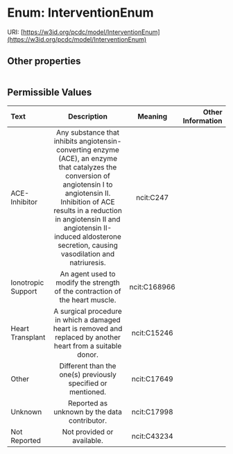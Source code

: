 
# Enum: InterventionEnum




URI: [https://w3id.org/pcdc/model/InterventionEnum](https://w3id.org/pcdc/model/InterventionEnum)


## Other properties

|  |  |  |
| --- | --- | --- |

## Permissible Values

| Text | Description | Meaning | Other Information |
| :--- | :---: | :---: | ---: |
| ACE-Inhibitor | Any substance that inhibits angiotensin-converting enzyme (ACE), an enzyme that catalyzes the conversion of angiotensin I to angiotensin II. Inhibition of ACE results in a reduction in angiotensin II and angiotensin II-induced aldosterone secretion, causing vasodilation and natriuresis. | ncit:C247 |  |
| Ionotropic Support | An agent used to modify the strength of the contraction of the heart muscle. | ncit:C168966 |  |
| Heart Transplant | A surgical procedure in which a damaged heart is removed and replaced by another heart from a suitable donor. | ncit:C15246 |  |
| Other | Different than the one(s) previously specified or mentioned. | ncit:C17649 |  |
| Unknown | Reported as unknown by the data contributor. | ncit:C17998 |  |
| Not Reported | Not provided or available. | ncit:C43234 |  |

